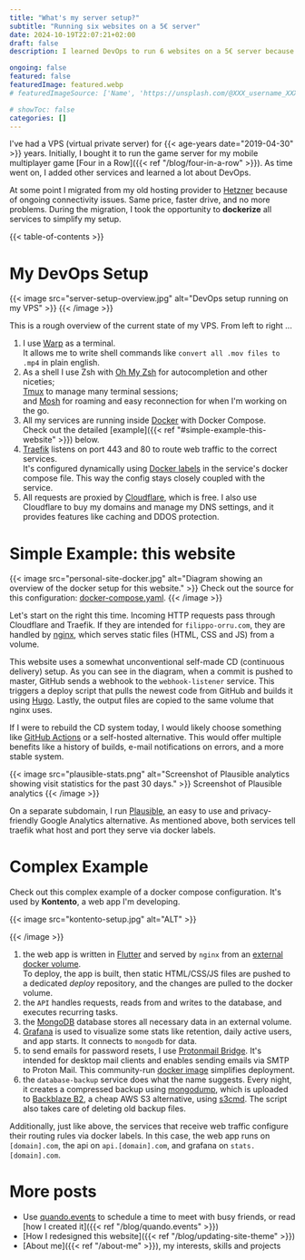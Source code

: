 ```yaml
---
title: "What's my server setup?"
subtitle: "Running six websites on a 5€ server"
date: 2024-10-19T22:07:21+02:00
draft: false
description: I learned DevOps to run 6 websites on a 5€ server because I'm cheap. Here's how I did it.

ongoing: false
featured: false
featuredImage: featured.webp
# featuredImageSource: ['Name', 'https://unsplash.com/@XXX_username_XXX?utm_source=unsplash&utm_medium=referral&utm_content=creditCopyText']

# showToc: false
categories: []
---
```


<!--
# Plan
- Goals
    - 

- Who is this written for
    - me
    - 

- Length: medium

# Structure
- intro
    - 
- 
- conclusion

{< image src="images/image.jpg" alt="ALT" >}}
DESCRIPTION
{< /image >}}

-->

I've had a VPS (virtual private server) for {{< age-years date="2019-04-30" >}} years. Initially, I bought it to run the game server for my mobile multiplayer game [Four in a Row]({{< ref "/blog/four-in-a-row" >}}). As time went on, I added other services and learned a lot about DevOps. 

At some point I migrated from my old hosting provider to [Hetzner](https://www.hetzner.com/cloud/) because of ongoing connectivity issues. Same price, faster drive, and no more problems. During the migration, I took the opportunity to **dockerize** all services to simplify my setup.

{{< table-of-contents >}}

# My DevOps Setup

{{< image src="server-setup-overview.jpg" alt="DevOps setup running on my VPS" >}}
{{< /image >}}

This is a rough overview of the current state of my VPS. From left to right ... 
1. I use [Warp](https://www.warp.dev/) as a terminal.  
    It allows me to write shell commands like `convert all .mov files to .mp4` in plain english.
2. As a shell I use Zsh with [Oh My Zsh](https://ohmyz.sh/) for autocompletion and other niceties;  
    [Tmux](https://github.com/tmux/tmux/wiki) to manage many terminal sessions;  
    and [Mosh](https://mosh.org/) for roaming and easy reconnection for when I'm working on the go.
3. All my services are running inside [Docker](https://www.docker.com/) with Docker Compose.  
    Check out the detailed [example]({{< ref "#simple-example-this-website" >}}) below.
4. [Traefik](https://traefik.io/traefik/) listens on port 443 and 80 to route web traffic to the correct services.  
    It's configured dynamically using [Docker labels](https://doc.traefik.io/traefik/providers/docker/) in the service's docker compose file. This way the config stays closely coupled with the service. 
5. All requests are proxied by [Cloudflare](https://cloudflare.com), which is free. I also use Cloudflare to buy my domains and manage my DNS settings, and it provides features like caching and DDOS protection.

# Simple Example: this website

{{< image src="personal-site-docker.jpg" alt="Diagram showing an overview of the docker setup for this website." >}}
Check out the source for this configuration: [docker-compose.yaml](https://github.com/filippo-orru/personal-site-hugo/blob/master/docker-compose.yaml).
{{< /image >}}

Let's start on the right this time. Incoming HTTP requests pass through Cloudflare and Traefik. If they are intended for `filippo-orru.com`, they are handled by [nginx](https://nginx.org/), which serves static files (HTML, CSS and JS) from a volume. 

This website uses a somewhat unconventional self-made CD (continuous delivery) setup. As you can see in the diagram, when a commit is pushed to master, GitHub sends a webhook to the `webhook-listener` service. This triggers a deploy script that pulls the newest code from GitHub and builds it using [Hugo](https://gohugo.io/). Lastly, the output files are copied to the same volume that nginx uses.

If I were to rebuild the CD system today, I would likely choose something like [GitHub Actions](https://github.com/features/actions) or a self-hosted alternative. This would offer multiple benefits like a history of builds, e-mail notifications on errors, and a more stable system.

{{< image src="plausible-stats.png" alt="Screenshot of Plausible analytics showing visit statistics for the past 30 days." >}}
Screenshot of Plausible analytics
{{< /image >}}

On a separate subdomain, I run [Plausible](https://plausible.io/), an easy to use and privacy-friendly Google Analytics alternative. As mentioned above, both services tell traefik what host and port they serve via docker labels.

# Complex Example

Check out this complex example of a docker compose configuration. It's used by **Kontento**, a web app I'm developing. 

{{< image src="kontento-setup.jpg" alt="ALT" >}}

{{< /image >}}

1. the web app is written in [Flutter](https://flutter.dev/) and served by `nginx` from an [external docker volume](https://docs.docker.com/engine/storage/volumes/).  
    To deploy, the app is built, then static HTML/CSS/JS files are pushed to a dedicated *deploy* repository, and the changes are pulled to the docker volume.
1. the `API` handles requests, reads from and writes to the database, and executes recurring tasks.
1. the [MongoDB](https://www.mongodb.com/products/self-managed/community-edition) database stores all necessary data in an external volume.
1. [Grafana](https://grafana.com/oss/grafana/) is used to visualize some stats like retention, daily active users, and app starts. It connects to `mongodb` for data.
1. to send emails for password resets, I use [Protonmail Bridge](https://proton.me/mail/bridge). It's intended for desktop mail clients and enables sending emails via SMTP to Proton Mail. This community-run [docker image](https://github.com/shenxn/protonmail-bridge-docker) simplifies deployment.
1. the `database-backup` service does what the name suggests. Every night, it creates a compressed backup using [mongodump](https://www.mongodb.com/docs/database-tools/mongodump/), which is uploaded to [Backblaze B2](https://www.backblaze.com/cloud-storage), a cheap AWS S3 alternative, using [s3cmd](https://s3tools.org/s3cmd). The script also takes care of deleting old backup files.

Additionally, just like above, the services that receive web traffic configure their routing rules via docker labels. In this case, the web app runs on `[domain].com`, the api on `api.[domain].com`, and grafana on `stats.[domain].com`.


# More posts

- Use [quando.events](https://quando.events) to schedule a time to meet with busy friends, or read [how I created it]({{< ref "/blog/quando.events" >}})
- [How I redesigned this website]({{< ref "/blog/updating-site-theme" >}})
- [About me]({{< ref "/about-me" >}}), my interests, skills and projects
